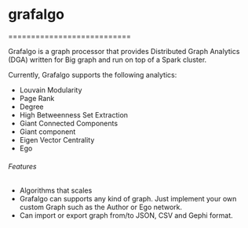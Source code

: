 # grafalgo
===========================

Grafalgo is a graph processor that provides Distributed Graph Analytics (DGA) written for Big graph and run on top of a Spark cluster.

Currently, Grafalgo supports the following analytics:
- Louvain Modularity
- Page Rank
- Degree
- High Betweenness Set Extraction
- Giant Connected Components
- Giant component
- Eigen Vector Centrality
- Ego


###### Features
- Algorithms that scales
- Grafalgo can supports any kind of graph. Just implement your own custom Graph such as the Author or Ego network. 
- Can import or export graph from/to JSON, CSV and Gephi format. 




